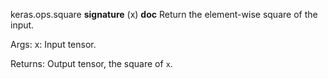 keras.ops.square
__signature__
(x)
__doc__
Return the element-wise square of the input.

Args:
    x: Input tensor.

Returns:
    Output tensor, the square of `x`.
